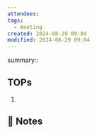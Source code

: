 ```yaml
---
attendees: 
tags:
  - meeting
created: 2024-08-29 09:04
modified: 2024-08-29 09:04
---
```

summary::

## TOPs
1.

##  📝 Notes
